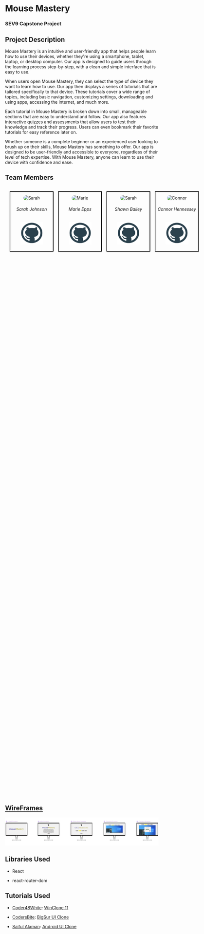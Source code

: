 # Mouse Mastery

### SEV9 Capstone Project

## Project Description

Mouse Mastery is an intuitive and user-friendly app that helps people learn how to use their devices, whether they're using a smartphone, tablet, laptop, or desktop computer. Our app is designed to guide users through the learning process step-by-step, with a clean and simple interface that is easy to use.

When users open Mouse Mastery, they can select the type of device they want to learn how to use. Our app then displays a series of tutorials that are tailored specifically to that device. These tutorials cover a wide range of topics, including basic navigation, customizing settings, downloading and using apps, accessing the internet, and much more.

Each tutorial in Mouse Mastery is broken down into small, manageable sections that are easy to understand and follow. Our app also features interactive quizzes and assessments that allow users to test their knowledge and track their progress. Users can even bookmark their favorite tutorials for easy reference later on.

Whether someone is a complete beginner or an experienced user looking to brush up on their skills, Mouse Mastery has something to offer. Our app is designed to be user-friendly and accessible to everyone, regardless of their level of tech expertise. With Mouse Mastery, anyone can learn to use their device with confidence and ease.


## Team Members

<table style="width: 80vw; margin: 0 auto; height: 50vh; border-collapse: separate; border-spacing: 15px;">
  <tr>
    <td style="border: 2px black solid; width: 25%; height: 100%;" align="center">
      <div> 
        <img src="https://avatars.githubusercontent.com/u/57220112?v=4" alt="Sarah" width="350px" height="200px" style="border-radius: 9999px; margin-top: 10px;"/>
        <h6>Sarah Johnson</h6>
      </div>
      <a href="https://github.com/kitteyandkat" alt="Sarah's Github">
        <img src="./public/images/github.png" alt="Github Invertocat" style="width: 75px; height: 75px; margin-bottom: 15px;"/>
      </a>
    </td>
    <td style="border: 2px black solid; width: 25%; height: 100%; text-align:center;" align="center">
      <div> 
        <img src="https://avatars.githubusercontent.com/u/115747807?v=4" alt="Marie" width="350px" height="200px" style="border-radius: 9999px; margin-top: 10px;"/>
        <h6>Marie Epps</h6>
      </div>
      <a href="https://github.com/nebulamarie" alt="Marie's Github" >
        <img src="./public/images/github.png" alt="Github Invertocat" style="width: 75px; height: 75px; margin-bottom: 15px;"/>
      </a>
    </td>
    <td style="border: 2px black solid; width: 25%; height: 100%; text-align:center;" align="center">
      <div> 
        <img src="https://avatars.githubusercontent.com/u/115747805?v=4" alt="Sarah" width="350px" height="200px" style="border-radius: 9999px; margin-top: 10px;"/>
        <h6>Shawn Bailey</h6>
      </div>
      <a href="https://github.com/shawnmbailey" alt="Shawn's Github">
        <img src="./public/images/github.png" alt="Github Invertocat" style="width: 75px; height: 75px; margin-bottom: 15px;"/>
      </a>
    </td>
    <td style="border: 2px black solid; width: 25%; height: 100%; text-align:center;" align="center">
      <div> 
        <img src="https://avatars.githubusercontent.com/u/115747770?v=4" alt="Connor" width="350px" height="200px" style="border-radius: 9999px; margin-top: 10px;"/>
        <h6>Connor Hennessey</h6>
      </div>
      <a href="https://github.com/Hennc94" alt="Connor's Github" >
        <img src="./public/images/github.png" alt="Github Invertocat" style="width: 75px; height: 75px; margin-bottom: 15px;"/>
      </a>
    </td>
  </tr>
</table>

## [WireFrames](https://www.figma.com/file/EqthVmcWpkg0L3py62joz0/MouseMastery?node-id=0%3A1&t=ZQhpPwER52dSySp4-1)

![Wireframe](./public/images/wireframe.png)


## Libraries Used
- React

- react-router-dom

## Tutorials Used
- [Coder48White](https://www.coder48white.in): [WinClone 11](https://www.youtube.com/watch?v=c9MTd4HZuP0)
- [CodersBite](https://www.youtube.com/@codersbite3313): [BigSur UI Clone](https://www.youtube.com/watch?v=ETzws93N-YQ) 

- [Saiful Alaman](https://www.sololearn.com/profile/11717414): [Android UI Clone](https://www.sololearn.com/compiler-playground/WNt5BsPb99T9)
